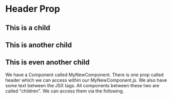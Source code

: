 # Header Prop
## This is a child
## This is another child
## This is even another child

We have a Component called MyNewComponent. There is one prop called header which we can access within our MyNewComponent.js. We also have some text between the JSX tags. All components between these two are called "children". We can access them via the following.


